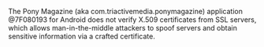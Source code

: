The Pony Magazine (aka com.triactivemedia.ponymagazine) application @7F080193 for Android does not verify X.509 certificates from SSL servers, which allows man-in-the-middle attackers to spoof servers and obtain sensitive information via a crafted certificate.